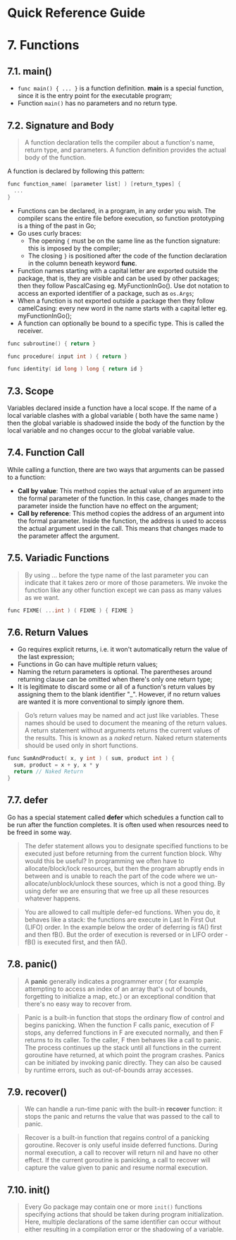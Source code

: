 Quick Reference Guide
=====================

# 7. Functions

## 7.1. main()

- ```func main() { ... }``` is a function definition. **main** is a special function, since it is the entry point for the executable program;
- Function ```main()``` has no parameters and no return type.

## 7.2. Signature and Body

> A function declaration tells the compiler about a function's name, return type, and parameters. A function definition provides the actual body of the function.

A function is declared by following this pattern:

```c
func function_name( [parameter list] ) [return_types] {
  ...
}
```

- Functions can be declared, in a program, in any order you wish. The compiler scans the entire file before execution, so function prototyping is a thing of the past in Go;
- Go uses curly braces:
  - The opening ```{``` must be on the same line as the function signature: this is imposed by the compiler;
  - The closing ```}``` is positioned after the code of the function declaration in the column beneath keyword **func**.
- Function names starting with a capital letter are exported outside the package, that is, they are visible and can be used by other packages; then they follow PascalCasing eg. MyFunctionInGo(). Use dot notation to access an exported identifier of a package, such as ```os.Args```;
- When a function is not exported outside a package then they follow camelCasing: every new word in the name starts with a capital letter eg. myFunctionInGo();
- A function can optionally be bound to a specific type. This is called the receiver.

```c
func subroutine() { return }

func procedure( input int ) { return }

func identity( id long ) long { return id }
```

## 7.3. Scope

Variables declared inside a function have a local scope. If the name of a local variable clashes with a global variable ( both have the same name ) then the global variable is shadowed inside the body of the function by the local variable and no changes occur to the global variable value.

## 7.4. Function Call

While calling a function, there are two ways that arguments can be passed to a function:

- **Call by value**: This method copies the actual value of an argument into the formal parameter of the function. In this case, changes made to the parameter inside the function have no effect on the argument;
- **Call by reference**: This method copies the address of an argument into the formal parameter. Inside the function, the address is used to access the actual argument used in the call. This means that changes made to the parameter affect the argument.

## 7.5. Variadic Functions

> By using ... before the type name of the last parameter you can indicate that it takes zero or more of those parameters. We invoke the function like any other function except we can pass as many values as we want.

```c
func FIXME( ...int ) ( FIXME ) { FIXME }
```

## 7.6. Return Values

- Go requires explicit returns, i.e. it won't automatically return the value of the last expression;
- Functions in Go can have multiple return values;
- Naming the return parameters is optional. The parentheses around returning clause can be omitted when there's only one return type;
- It is legitimate to discard some or all of a function's return values by assigning them to the blank identifier "_". However, if no return values are wanted it is more conventional to simply ignore them.

> Go’s return values may be named and act just like variables. These names should be used to document the meaning of the return values. A return statement without arguments returns the current values of the results. This is known as a _naked_
return. Naked return statements should be used only in short functions.

```c
func SumAndProduct( x, y int ) ( sum, product int ) {
  sum, product = x + y, x * y
  return // Naked Return
}
```

## 7.7. defer

Go has a special statement called **defer** which schedules a function call to be run after the function completes. It is often used when resources need to be freed in some way.

> The defer statement allows you to designate specified functions to be executed just before returning from the current function block. Why would this be useful? In programming we often have to allocate/block/lock resources, but then the program abruptly ends in between and is unable to reach the part of the code where we un-allocate/unblock/unlock these sources, which is not a good thing. By using defer we are ensuring that we free up all these resources whatever happens.

> You are allowed to call multiple defer-ed functions. When you do, it behaves like a stack: the functions are execute in Last In First Out (LIFO) order. In the example below the order of deferring is fA() first and then fB(). But the order of execution is reversed or in LIFO order - fB() is executed first, and then fA().

## 7.8. panic()

> A **panic** generally indicates a programmer error ( for example attempting to access an index of an array that's out of bounds, forgetting to initialize a map, etc.) or an exceptional condition that there's no easy way to recover from.

> Panic is a built-in function that stops the ordinary flow of control and begins panicking. When the function F calls panic, execution of F stops, any deferred functions in F are executed normally, and then F returns to its caller. To the caller, F then behaves like a call to panic. The process continues up the stack until all functions in the current goroutine have returned, at which point the program crashes. Panics can be initiated by invoking panic directly. They can also be caused by runtime errors, such as out-of-bounds array accesses.

## 7.9. recover()

> We can handle a run-time panic with the built-in **recover** function: it stops the panic and returns the value that was passed to the call to panic.

> Recover is a built-in function that regains control of a panicking goroutine. Recover is only useful inside deferred functions. During normal execution, a call to recover will return nil and have no other effect. If the current goroutine is panicking, a call to recover will capture the value given to panic and resume normal execution.

## 7.10. init()

> Every Go package may contain one or more ```init()``` functions specifying actions that should be taken during program initialization. Here, multiple declarations of the same identifier can occur without either resulting in a compilation error or the shadowing of a variable.
